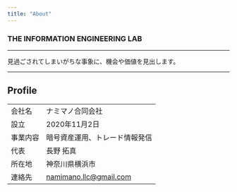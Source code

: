 ```yaml
---
title: "About"
---
```


### THE INFORMATION ENGINEERING LAB

---

見過ごされてしまいがちな事象に、機会や価値を見出します。

---

## Profile

|  |  |
| --- | --- |
| 会社名 | ナミマノ合同会社 |
| 設立 | 2020年11月2日 |
| 事業内容 | 暗号資産運用、トレード情報発信 |
| 代表 | 長野 拓真 |
| 所在地 | 神奈川県横浜市 |
| 連絡先 | namimano.llc@gmail.com |
